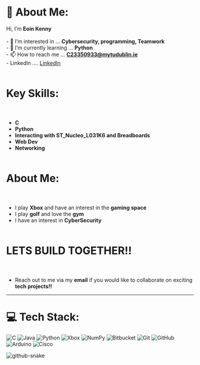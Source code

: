 # 💫 **About Me:**
Hi, I’m **Eoin Kenny**<br> <br>- 👀 I’m interested in ... **Cybersecurity, programming, Teamwork**<br>- 🌱 I’m currently learning ... **Python**<br>- 📫 How to reach me ... **C23350933@mytudublin.ie**<br>- LinkedIn .... [LinkedIn](https://www.linkedin.com/in/eoin-kenny-161b0a275/)<br><br>

# **Key Skills:**<br><br>
- **C**<br>
- **Python**<br>
- **Interacting with ST_Nucleo_L031K6 and Breadboards**<br>
- **Web Dev**<br>
- **Networking**<br>  <br>

# **About Me:**<br><br>
- I play **Xbox** and have an interest in the **gaming space**<br>
- I play **golf** and love the **gym**<br>
- I have an interest in **CyberSecurity**<br><br>

# **LETS BUILD TOGETHER!!**<br><br>
- Reach out to me via my **email** if you would like to collaborate on exciting **tech projects!!**<br>

---

# 💻 **Tech Stack:**
![C](https://img.shields.io/badge/c-%2300599C.svg?style=for-the-badge&logo=c&logoColor=white) ![Java](https://img.shields.io/badge/java-%23ED8B00.svg?style=for-the-badge&logo=openjdk&logoColor=white) ![Python](https://img.shields.io/badge/python-3670A0?style=for-the-badge&logo=python&logoColor=ffdd54) ![Xbox](https://img.shields.io/badge/xbox-%23107C10.svg?style=for-the-badge&logo=xbox&logoColor=white) ![NumPy](https://img.shields.io/badge/numpy-%23013243.svg?style=for-the-badge&logo=numpy&logoColor=white) ![Bitbucket](https://img.shields.io/badge/bitbucket-%230047B3.svg?style=for-the-badge&logo=bitbucket&logoColor=white) ![Git](https://img.shields.io/badge/git-%23F05033.svg?style=for-the-badge&logo=git&logoColor=white) ![GitHub](https://img.shields.io/badge/github-%23121011.svg?style=for-the-badge&logo=github&logoColor=white) ![Arduino](https://img.shields.io/badge/-Arduino-00979D?style=for-the-badge&logo=Arduino&logoColor=white) ![Cisco](https://img.shields.io/badge/cisco-%23049fd9.svg?style=for-the-badge&logo=cisco&logoColor=black)

<picture>
  <source media="(prefers-color-scheme: dark)" srcset="https://raw.githubusercontent.com/tobiasmeyhoefer/tobiasmeyhoefer/output/github-snake-dark.svg" />
  <source media="(prefers-color-scheme: light)" srcset="https://raw.githubusercontent.com/tobiasmeyhoefer/tobiasmeyhoefer/output/github-snake.svg" />
  <img alt="github-snake" src="https://raw.githubusercontent.com/tobiasmeyhoefer/tobiasmeyhoefer/output/github-snake.svg" />
</picture>
